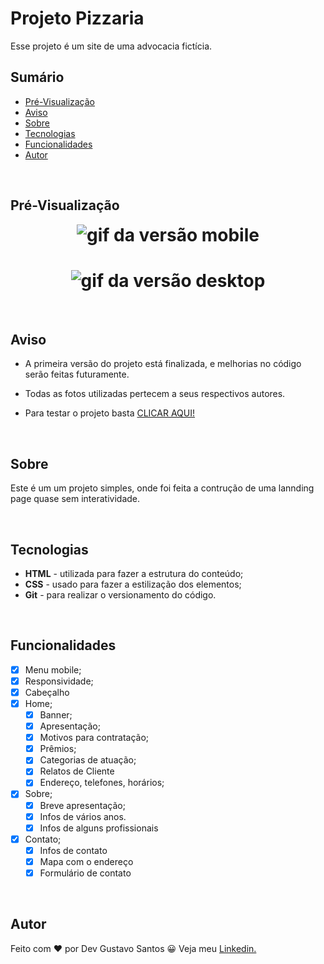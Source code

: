 # Projeto Pizzaria

Esse projeto é um site de uma advocacia fictícia.

## Sumário
- [Pré-Visualização](#pré-visualização)
- [Aviso](#aviso)
- [Sobre](#sobre)
- [Tecnologias](#tecnologias)
- [Funcionalidades](#funcionalidades)
- [Autor](#autor)

</br>

## Pré-Visualização
<h1 align="center" style="max-width: 412px; margin: auto;">
    <img src="imagens/gifs/mobile-version.gif" alt="gif da versão mobile">
</h1>

<h1 align="center">
    <img src="imagens/gifs/desktop-version.gif" alt="gif da versão desktop">
</h1>

</br>

## Aviso

- A primeira versão do projeto está finalizada, e melhorias no código serão feitas futuramente.

- Todas as fotos utilizadas pertecem a seus respectivos autores.

- Para testar o projeto basta [CLICAR AQUI!](https://devgustavosantos.github.io/advocacia)

</br>

## Sobre

Este é um um projeto simples, onde foi feita a contrução de uma lannding page quase sem interatividade.

</br>

## Tecnologias

- **HTML** - utilizada para fazer a estrutura do conteúdo;
- **CSS** - usado para fazer a estilização dos elementos;
- **Git** - para realizar o versionamento do código.

</br>

## Funcionalidades
- [x] Menu mobile;
- [x] Responsividade;
- [x] Cabeçalho
- [x] Home;
   - [x] Banner;
   - [x] Apresentação;
   - [x] Motivos para contratação;
   - [x] Prêmios;
   - [x] Categorias de atuação;
   - [x] Relatos de Cliente
   - [x] Endereço, telefones, horários;
- [x] Sobre;
   - [x] Breve apresentação;
   - [x] Infos de vários anos.
   - [x] Infos de alguns profissionais
- [x] Contato;
   - [x] Infos de contato
   - [x] Mapa com o endereço
   - [x] Formulário de contato

</br>

## Autor

Feito com ❤ por Dev Gustavo Santos 😀 Veja meu [Linkedin.](https://www.linkedin.com/in/devgustavosantos/)